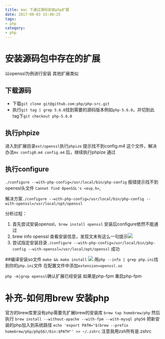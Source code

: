 ```yaml
---
title: mac 下通过源码安装php扩展
date: 2017-08-03 15:40:25
tags:
- php
category:
- php
---
```

# 安装源码包中存在的扩展
以openssl为例进行安装 其他扩展类似

## 下载源码
- 下载`git clone git@github.com:php/php-src.git`
- 执行`git tag | grep 5.6.0`找到需要的源码版本例如`php-5.6.0`，并切到此tag下`git checkout php-5.6.0`

## 执行phpize

进入到扩展目录`ext/openssl`执行`phpize` 提示找不到config.m4 这个文件，解决办法`mv config0.m4 config.m4` 后，继续执行phpize 通过

## 执行configure

`./configure --with-php-config=/usr/local/bin/php-config` 报错提示找不到openssl头文件 `Cannot find OpenSSL's <evp.h>`,

解决方案`./configure --with-php-config=/usr/local/bin/php-config --with-openssl=/usr/local/opt/openssl`

分析过程：

1. 首先尝试安装openssl，`brew install openssl` 安装后configure依然不能通过
2. brew info openssl 查看安装信息，发现文末有这么一句提示![](media/15017479570718.jpg)
3. 尝试指定安装目录`./configure --with-php-config=/usr/local/bin/php-config --with-openssl=/usr/local/opt/openssl` 成功

##编译安装so文件
`make && make install`
![](media/15017484579095.jpg)
用`php --info | grep php.ini`找到你的`php.ini`文件
在配置文件中添加`extension=openssl.so`

`php -m|grep openssl`确认扩展已经安装
如果是php-fpm 重启php-fpm


# 补充-如何用brew 安装php
官方的brew库里没有php需要先扩展brew的安装库
`brew tap homebrew/php`
然后执行 `brew install --without-apache --with-fpm --with-mysql php56`
把新安装的php加入到系统路径
`echo 'export PATH="$(brew --prefix homebrew/php/php56)/bin:$PATH"' >> ~/.zshrc` 注意我用zsh所有是.zshrc







